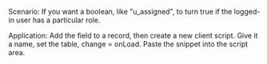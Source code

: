 Scenario: If you want a boolean, like "u_assigned", to turn true if the logged-in user has a particular role.  

Application: Add the field to a record, then create a new client script. Give it a name, set the table, change = onLoad. Paste the snippet into the script area. 